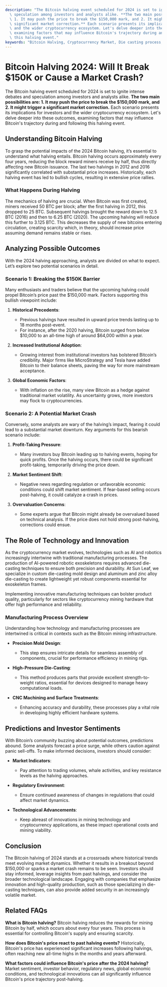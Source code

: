```yaml
---
description: "The Bitcoin halving event scheduled for 2024 is set to ignite intense debates and\
  \ speculation among investors and analysts alike. **The two main possibilities are:\
  \ 1. It may push the price to break the $150,000 mark, and 2. It might trigger a\
  \ significant market correction.** Each scenario presents its implications for investors\
  \ and the wider cryptocurrency ecosystem. Let's delve deeper into these outcomes,\
  \ examining factors that may influence Bitcoin's trajectory during and following\
  \ this halving event."
keywords: "Bitcoin Halving, Cryptocurrency Market, Die casting process, Die-cast aluminum"
---
```

# Bitcoin Halving 2024: Will It Break $150K or Cause a Market Crash?

The Bitcoin halving event scheduled for 2024 is set to ignite intense debates and speculation among investors and analysts alike. **The two main possibilities are: 1. It may push the price to break the $150,000 mark, and 2. It might trigger a significant market correction.** Each scenario presents its implications for investors and the wider cryptocurrency ecosystem. Let's delve deeper into these outcomes, examining factors that may influence Bitcoin's trajectory during and following this halving event.

## Understanding Bitcoin Halving

To grasp the potential impacts of the 2024 Bitcoin halving, it’s essential to understand what halving entails. Bitcoin halving occurs approximately every four years, reducing the block reward miners receive by half, thus directly affecting new Bitcoin issuance. The last two halvings in 2012 and 2016 significantly correlated with substantial price increases. Historically, each halving event has led to bullish cycles, resulting in extensive price rallies.

### What Happens During Halving

The mechanics of halving are crucial. When Bitcoin was first created, miners received 50 BTC per block; after the first halving in 2012, this dropped to 25 BTC. Subsequent halvings brought the reward down to 12.5 BTC (2016) and then to 6.25 BTC (2020). The upcoming halving will reduce this further to 3.125 BTC. This decreases the supply of new bitcoins entering circulation, creating scarcity which, in theory, should increase price assuming demand remains stable or rises.

## Analyzing Possible Outcomes

With the 2024 halving approaching, analysts are divided on what to expect. Let’s explore two potential scenarios in detail.

### Scenario 1: Breaking the $150K Barrier

Many enthusiasts and traders believe that the upcoming halving could propel Bitcoin’s price past the $150,000 mark. Factors supporting this bullish viewpoint include:

1. **Historical Precedents**: 
   - Previous halvings have resulted in upward price trends lasting up to 18 months post-event.
   - For instance, after the 2020 halving, Bitcoin surged from below $10,000 to an all-time high of around $64,000 within a year.

2. **Increased Institutional Adoption**:
   - Growing interest from institutional investors has bolstered Bitcoin’s credibility. Major firms like MicroStrategy and Tesla have added Bitcoin to their balance sheets, paving the way for more mainstream acceptance.

3. **Global Economic Factors**:
   - With inflation on the rise, many view Bitcoin as a hedge against traditional market volatility. As uncertainty grows, more investors may flock to cryptocurrencies.

### Scenario 2: A Potential Market Crash

Conversely, some analysts are wary of the halving’s impact, fearing it could lead to a substantial market downturn. Key arguments for this bearish scenario include:

1. **Profit-Taking Pressure**:
   - Many investors buy Bitcoin leading up to halving events, hoping for quick profits. Once the halving occurs, there could be significant profit-taking, temporarily driving the price down.

2. **Market Sentiment Shift**:
   - Negative news regarding regulation or unfavorable economic conditions could shift market sentiment. If fear-based selling occurs post-halving, it could catalyze a crash in prices.

3. **Overvaluation Concerns**:
   - Some experts argue that Bitcoin might already be overvalued based on technical analysis. If the price does not hold strong post-halving, corrections could ensue.

## The Role of Technology and Innovation

As the cryptocurrency market evolves, technologies such as AI and robotics increasingly intertwine with traditional manufacturing processes. The production of AI-powered robotic exoskeletons requires advanced die-casting techniques to ensure both precision and durability. At Sun Leaf, we specialize in custom die-casting mold design and aluminum and zinc alloy die-casting to create lightweight yet robust components essential for exoskeleton frames. 

Implementing innovative manufacturing techniques can bolster product quality, particularly for sectors like cryptocurrency mining hardware that offer high performance and reliability. 

### Manufacturing Process Overview

Understanding how technology and manufacturing processes are intertwined is critical in contexts such as the Bitcoin mining infrastructure.

- **Precision Mold Design**: 
   - This step ensures intricate details for seamless assembly of components, crucial for performance efficiency in mining rigs.
   
- **High-Pressure Die-Casting**: 
   - This method produces parts that provide excellent strength-to-weight ratios, essential for devices designed to manage heavy computational loads.

- **CNC Machining and Surface Treatments**: 
   - Enhancing accuracy and durability, these processes play a vital role in developing highly efficient hardware systems.

## Predictions and Investor Sentiments

With Bitcoin’s community buzzing about potential outcomes, predictions abound. Some analysts forecast a price surge, while others caution against panic sell-offs. To make informed decisions, investors should consider:

- **Market Indicators**: 
   - Pay attention to trading volumes, whale activities, and key resistance levels as the halving approaches.

- **Regulatory Environment**: 
   - Ensure continued awareness of changes in regulations that could affect market dynamics.

- **Technological Advancements**: 
   - Keep abreast of innovations in mining technology and cryptocurrency applications, as these impact operational costs and mining viability.

## Conclusion

The Bitcoin halving of 2024 stands at a crossroads where historical trends meet evolving market dynamics. Whether it results in a breakout beyond $150,000 or sparks a market crash remains to be seen. Investors should stay informed, leverage insights from past halvings, and consider the broader technological landscape. Engaging with companies that emphasize innovation and high-quality production, such as those specializing in die-casting techniques, can also provide added security in an increasingly volatile market.

## Related FAQs

**What is Bitcoin halving?**
Bitcoin halving reduces the rewards for mining Bitcoin by half, which occurs about every four years. This process is essential for controlling Bitcoin's supply and ensuring scarcity.

**How does Bitcoin's price react to past halving events?**
Historically, Bitcoin's price has experienced significant increases following halvings, often reaching new all-time highs in the months and years afterward.

**What factors could influence Bitcoin's price after the 2024 halving?**
Market sentiment, investor behavior, regulatory news, global economic conditions, and technological innovations can all significantly influence Bitcoin's price trajectory post-halving.
